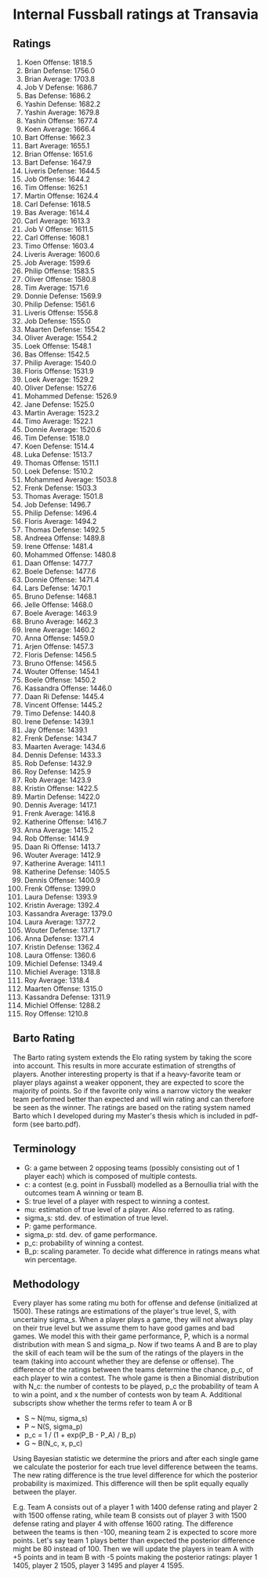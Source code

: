 # Internal Fussball ratings at Transavia
## Ratings
1. Koen Offense: 1818.5 
2. Brian Defense: 1756.0 
3. Brian Average: 1703.8 
4. Job V Defense: 1686.7 
5. Bas Defense: 1686.2 
6. Yashin Defense: 1682.2 
7. Yashin Average: 1679.8 
8. Yashin Offense: 1677.4 
9. Koen Average: 1666.4 
10. Bart Offense: 1662.3 
11. Bart Average: 1655.1 
12. Brian Offense: 1651.6 
13. Bart Defense: 1647.9 
14. Liveris Defense: 1644.5 
15. Job Offense: 1644.2 
16. Tim Offense: 1625.1 
17. Martin Offense: 1624.4 
18. Carl Defense: 1618.5 
19. Bas Average: 1614.4 
20. Carl Average: 1613.3 
21. Job V Offense: 1611.5 
22. Carl Offense: 1608.1 
23. Timo Offense: 1603.4 
24. Liveris Average: 1600.6 
25. Job Average: 1599.6 
26. Philip Offense: 1583.5 
27. Oliver Offense: 1580.8 
28. Tim Average: 1571.6 
29. Donnie Defense: 1569.9 
30. Philip  Defense: 1561.6 
31. Liveris Offense: 1556.8 
32. Job Defense: 1555.0 
33. Maarten Defense: 1554.2 
34. Oliver Average: 1554.2 
35. Loek Offense: 1548.1 
36. Bas Offense: 1542.5 
37. Philip Average: 1540.0 
38. Floris Offense: 1531.9 
39. Loek Average: 1529.2 
40. Oliver Defense: 1527.6 
41. Mohammed Defense: 1526.9 
42. Jane Defense: 1525.0 
43. Martin Average: 1523.2 
44. Timo Average: 1522.1 
45. Donnie Average: 1520.6 
46. Tim Defense: 1518.0 
47. Koen Defense: 1514.4 
48. Luka Defense: 1513.7 
49. Thomas Offense: 1511.1 
50. Loek Defense: 1510.2 
51. Mohammed Average: 1503.8 
52. Frenk  Defense: 1503.3 
53. Thomas Average: 1501.8 
54. Job  Defense: 1496.7 
55. Philip Defense: 1496.4 
56. Floris Average: 1494.2 
57. Thomas Defense: 1492.5 
58. Andreea Offense: 1489.8 
59. Irene Offense: 1481.4 
60. Mohammed Offense: 1480.8 
61. Daan Offense: 1477.7 
62. Boele Defense: 1477.6 
63. Donnie Offense: 1471.4 
64. Lars Defense: 1470.1 
65. Bruno Defense: 1468.1 
66. Jelle Offense: 1468.0 
67. Boele Average: 1463.9 
68. Bruno Average: 1462.3 
69. Irene Average: 1460.2 
70. Anna Offense: 1459.0 
71. Arjen Offense: 1457.3 
72. Floris Defense: 1456.5 
73. Bruno Offense: 1456.5 
74. Wouter Offense: 1454.1 
75. Boele Offense: 1450.2 
76. Kassandra Offense: 1446.0 
77. Daan Ri Defense: 1445.4 
78. Vincent Offense: 1445.2 
79. Timo Defense: 1440.8 
80. Irene Defense: 1439.1 
81. Jay Offense: 1439.1 
82. Frenk Defense: 1434.7 
83. Maarten Average: 1434.6 
84. Dennis Defense: 1433.3 
85. Rob Defense: 1432.9 
86. Roy Defense: 1425.9 
87. Rob Average: 1423.9 
88. Kristin Offense: 1422.5 
89. Martin Defense: 1422.0 
90. Dennis Average: 1417.1 
91. Frenk Average: 1416.8 
92. Katherine Offense: 1416.7 
93. Anna Average: 1415.2 
94. Rob Offense: 1414.9 
95. Daan Ri Offense: 1413.7 
96. Wouter Average: 1412.9 
97. Katherine Average: 1411.1 
98. Katherine Defense: 1405.5 
99. Dennis Offense: 1400.9 
100. Frenk Offense: 1399.0 
101. Laura Defense: 1393.9 
102. Kristin Average: 1392.4 
103. Kassandra Average: 1379.0 
104. Laura Average: 1377.2 
105. Wouter Defense: 1371.7 
106. Anna Defense: 1371.4 
107. Kristin Defense: 1362.4 
108. Laura Offense: 1360.6 
109. Michiel Defense: 1349.4 
110. Michiel Average: 1318.8 
111. Roy Average: 1318.4 
112. Maarten Offense: 1315.0 
113. Kassandra Defense: 1311.9 
114. Michiel Offense: 1288.2 
115. Roy Offense: 1210.8 

## Barto Rating
The Barto rating system extends the Elo rating system by taking the score into account. This results in more accurate estimation of strengths of players. Another interesting property is that if a heavy-favorite team or player plays against a weaker opponent, they are expected to score the majority of points. So if the favorite only wins a narrow victory the weaker team performed better than expected and will win rating and can therefore be seen as the winner. The ratings are based on the rating system named Barto which I developed during my Master's thesis which is included in pdf-form (see barto.pdf).
## Terminology
- G: a game between 2 opposing teams (possibly consisting out of 1 player each) which is composed of multiple contests.
- c: a contest (e.g. point in Fussball) modelled as a Bernoullia trial with the outcomes team A winning or team B.
- S: true level of a player with respect to winning a contest.
- mu: estimation of true level of a player. Also referred to as rating.
- sigma_s: std. dev. of estimation of true level.
- P: game performance.
- sigma_p: std. dev. of game performance.
- p_c: probability of winning a contest.
- B_p: scaling parameter. To decide what difference in ratings means what win percentage.
## Methodology
Every player has some rating mu both for offense and defense (initialized at 1500). These ratings are estimations of the player's true level, S, with uncertainy sigma_s. When a player plays a game, they will not always play on their true level but we assume them to have good games and bad games. We model this with their game performance, P, which is a normal distribution with mean S and sigma_p. Now if two teams A and B are to play the skill of each team will be the sum of the ratings of the players in the team (taking into account whether they are defense or offense). The difference of the ratings between the teams determine the chance, p_c, of each player to win a contest. The whole game is then a Binomial distribution with N_c: the number of contests to be played, p_c the probability of team A to win a point, and x the number of contests won by team A. Additional subscripts show whether the terms refer to team A or B
- S ~ N(mu, sigma_s)
- P ~ N(S, sigma_p)
- p_c = 1 / (1 + exp(P_B - P_A) / B_p)
- G ~ B(N_c, x, p_c)

Using Bayesian statistic we determine the priors and after each single game we calculate the posterior for each true level difference between the teams. The new rating difference is the true level difference for which the posterior probability is maximized. This difference will then be split equally equally between the player. 

E.g. Team A consists out of a player 1 with 1400 defense rating and player 2 with 1500 offense rating, while team B consists out of player 3 with 1500 defense rating and player 4 with offense 1600 rating. The difference between the teams is then -100, meaning team 2 is expected to score more points. Let's say team 1 plays better than expected the posterior difference might be 80 instead of 100. Then we will update the players in team A with +5 points and in team B with -5 points making the posterior ratings: player 1 1405, player 2 1505, player 3 1495 and player 4 1595.